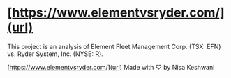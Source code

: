# [https://www.elementvsryder.com/](url)
This project is an analysis of Element Fleet Management Corp. (TSX: EFN) vs. Ryder System, Inc. (NYSE: R).

[https://www.elementvsryder.com/](url)
Made with ♡ by Nisa Keshwani


